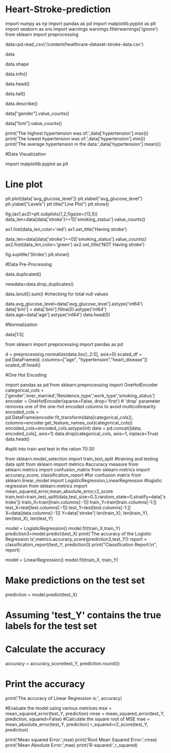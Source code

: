 # Heart-Stroke-prediction
import numpy as np
import pandas as pd
import matplotlib.pyplot as plt
import seaborn as sns
import warnings
warnings.filterwarnings('ignore')
from sklearn import preprocessing

data=pd.read_csv('/content/healthcare-dataset-stroke-data.csv')

data

data.shape

data.info()

data.head()

data.tail()

data.describe()

data["gender"].value_counts()

data["bmi"].value_counts()

print('The highest hypertension was of:',data['hypertension'].max())
print('The lowest hypertension was of:',data['hypertension'].min())
print('The average hypertension in the data:',data['hypertension'].mean())

#Data Visualization

import matplotlib.pyplot as plt
# Line plot
plt.plot(data['avg_glucose_level'])
plt.xlabel("avg_glucose_level")
plt.ylabel("Levels")
plt.title("Line Plot")
plt.show()

fig,(ax1,ax2)=plt.subplots(1,2,figsize=(13,5))
data_len=data[data['stroke']==1]['smoking_status'].value_counts()

ax1.hist(data_len,color='red')
ax1.set_title('Having stroke')

data_len=data[data['stroke']==0]['smoking_status'].value_counts()
ax2.hist(data_len,color='green')
ax2.set_title('NOT Having stroke')

fig.suptitle('Stroke')
plt.show()


#Data Pre-Processing

data.duplicated()

newdata=data.drop_duplicates()

data.isnull().sum() #checking for total null values

data.avg_glucose_level=data['avg_glucose_level'].astype('int64')
data['bmi'] = data['bmi'].fillna(0).astype('int64')
data.age=data['age'].astype('int64')
data.head(5)

#Normalization

data[1:5]

from sklearn import preprocessing
import pandas as pd

d = preprocessing.normalize(data.iloc[:,2:5], axis=0)
scaled_df = pd.DataFrame(d, columns=["age", "hypertension","heart_disease"])
scaled_df.head()

#One Hot Encoding


import pandas as pd
from sklearn.preprocessing import OneHotEncoder
categorical_cols = ['gender','ever_married','Residence_type','work_type','smoking_status']
encoder = OneHotEncoder(sparse=False, drop='first')  # 'drop' parameter removes one of the one-hot encoded columns to avoid multicollinearity
encoded_cols = pd.DataFrame(encoder.fit_transform(data[categorical_cols]), columns=encoder.get_feature_names_out(categorical_cols))
encoded_cols=encoded_cols.astype(int)
data = pd.concat([data, encoded_cols], axis=1)
data.drop(categorical_cols, axis=1, inplace=True)
data.head()

#split into train and test in the ration 70:30

from sklearn.model_selection import train_test_split #training and testing data split
from sklearn import metrics #accuracy measure
from sklearn.metrics import confusion_matrix
from sklearn.metrics import accuracy_score, classification_report #for confusion matrix
from sklearn.linear_model import LogisticRegression,LinearRegression #logistic regression
from sklearn.metrics import mean_squared_error,mean_absolute_error,r2_score
train,test=train_test_split(data,test_size=0.3,random_state=0,stratify=data['stroke'])
train_X=train[train.columns[:-1]]
train_Y=train[train.columns[-1:]]
test_X=test[test.columns[:-1]]
test_Y=test[test.columns[-1:]]
X=data[data.columns[:-1]]
Y=data['stroke']
len(train_X), len(train_Y), len(test_X), len(test_Y)


model = LogisticRegression()
model.fit(train_X,train_Y)
prediction3=model.predict(test_X)
print('The accuracy of the Logistic Regression is',metrics.accuracy_score(prediction3,test_Y))
report = classification_report(test_Y, prediction3)
print("Classification Report:\n", report)

model = LinearRegression()
model.fit(train_X, train_Y)

# Make predictions on the test set
prediction = model.predict(test_X)

# Assuming 'test_Y' contains the true labels for the test set
# Calculate the accuracy
accuracy = accuracy_score(test_Y, prediction.round())

# Print the accuracy
print('The accuracy of Linear Regression is:', accuracy)

#Evaluate the model using various metrices
mse = mean_squared_error(test_Y, prediction)
rmse = mean_squared_error(test_Y, prediction, squared=False) #Calculate the square root of MSE
mae = mean_absolute_error(test_Y, prediction)
r_squared=r2_score(test_Y, prediction)

print('Mean squared Error:',mse)
print('Root Mean Squared Error:',rmse)
print('Mean Absolute Error:',mae)
print('R-squared:',r_squared)
